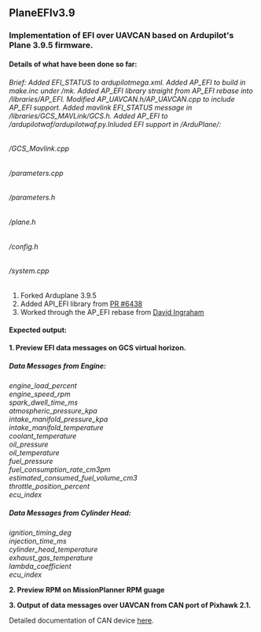 ## PlaneEFIv3.9

### Implementation of EFI over UAVCAN based on Ardupilot's Plane 3.9.5 firmware.

#### Details of what have been done so far:

###### *Brief: Added EFI_STATUS to ardupilotmega.xml. Added AP_EFI to build in make.inc under /mk. Added AP_EFI library straight from AP_EFI rebase into /libraries/AP_EFI. Modified AP_UAVCAN.h/AP_UAVCAN.cpp to include AP_EFI support. Added mavlink EFI_STATUS message in /libraries/GCS_MAVLink/GCS.h. Added AP_EFI to /ardupilotwaf/ardupilotwaf.py.Inluded EFI support in /ArduPlane/:*

###### */GCS_Mavlink.cpp*

###### */parameters.cpp*

###### */parameters.h*

###### */plane.h*

###### */config.h*

###### */system.cpp*

1. Forked Arduplane 3.9.5
2. Added API_EFI library from [PR #6438](https://github.com/ArduPilot/ardupilot/pull/6438)
3. Worked through the AP_EFI rebase from [David Ingraham](https://github.com/DavidIngraham/ardupilot/tree/AP_EFI_Plane_385b2)

#### Expected output:

**1. Preview EFI data messages on GCS virtual horizon.**

##### Data Messages from Engine:
*engine_load_percent                   
engine_speed_rpm                       
spark_dwell_time_ms                 
atmospheric_pressure_kpa               
intake_manifold_pressure_kpa         
intake_manifold_temperature         
coolant_temperature                 
oil_pressure                               
oil_temperature                    
fuel_pressure                        
fuel_consumption_rate_cm3pm                               
estimated_consumed_fuel_volume_cm3      
throttle_position_percent                     
ecu_index*
        
##### Data Messages from Cylinder Head:
*ignition_timing_deg        
injection_time_ms         
cylinder_head_temperature   
exhaust_gas_temperature     
lambda_coefficient         
ecu_index*
        
**2. Preview RPM on MissionPlanner RPM guage**

**3. Output of data messages over UAVCAN from CAN port of Pixhawk 2.1.**

Detailed documentation of CAN device [here](https://www.ecotrons.com/files/Ecotrons%20UAVCAN%20Protocol.pdf).
